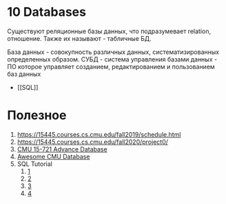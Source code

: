 # 10 Databases
Существуют реляционные базы данных, что подразумевает relation, отношение. Также их называют - табличные БД. 

База данных - совокупность различных данных, систематизированных определенных образом.
СУБД - система управления базами данных - ПО которое управляет созданием, редактированием и пользованием баз данных

* [[SQL]]

# Полезное
1. https://15445.courses.cs.cmu.edu/fall2019/schedule.html
2. https://15445.courses.cs.cmu.edu/fall2020/project0/
3. [CMU 15-721 Advance Database](https://www.youtube.com/playlist?list=PLSE8ODhjZXjasmrEd2_Yi1deeE360zv5O)
4. [Awesome CMU Database](https://db.cs.cmu.edu/courses/)
5. SQL Tutorial
	1. [1](https://sqlzoo.net/wiki/SQL_Tutorial)
	2. [2](https://selectstarsql.com)
	3. [3](https://mystery.knightlab.com)
	4. [4](https://sqlbolt.com/lesson/select_queries_introduction)

